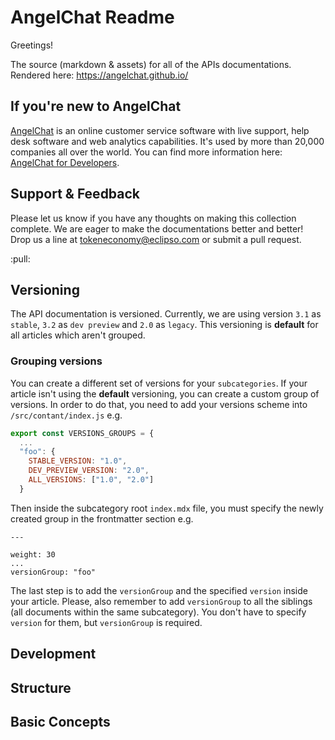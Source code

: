 # AngelChat Readme

Greetings!

The source (markdown & assets) for all of the APIs documentations. Rendered here: https://angelchat.github.io/

## If you're new to AngelChat

[AngelChat](https://gitter.im/angelchatio/) is an online customer service software with live support, help desk software and web analytics capabilities. It's used by more than 20,000 companies all over the world. You can find more information here: [AngelChat for Developers](https://github.com/angelchat/Angelchat.developers).

## Support & Feedback

Please let us know if you have any thoughts on making this collection complete. We are eager to make the documentations better and better! Drop us a line at tokeneconomy@eclipso.com or submit a pull request.

:pull:

## Versioning

The API documentation is versioned. Currently, we are using version `3.1` as `stable`, `3.2` as `dev preview` and `2.0` as `legacy`. This versioning is **default** for all articles which aren't grouped.

### Grouping versions

You can create a different set of versions for your `subcategories`.
If your article isn't using the **default** versioning, you can create a custom group of versions. In order to do that, you need to add your versions scheme into `/src/contant/index.js` e.g.

```js
export const VERSIONS_GROUPS = {
  ...
  "foo": {
    STABLE_VERSION: "1.0",
    DEV_PREVIEW_VERSION: "2.0",
    ALL_VERSIONS: ["1.0", "2.0"]
  }
```

Then inside the subcategory root `index.mdx` file, you must specify the newly created group in the frontmatter section e.g.

```
---

weight: 30
...
versionGroup: "foo"
```

The last step is to add the `versionGroup` and the specified `version` inside your article. Please, also remember to add `versionGroup` to all the siblings (all documents within the same subcategory). You don't have to specify `version` for them, but `versionGroup` is required. 

## Development

## Structure

## Basic Concepts
